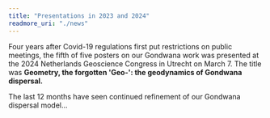 ```yaml
---
title: "Presentations in 2023 and 2024"
readmore_uri: "./news"
---
```


Four years after Covid-19 regulations first put restrictions on public meetings, the fifth of five posters on our Gondwana work was presented at the 2024 Netherlands Geoscience Congress in Utrecht on March 7.  The title was **Geometry, the forgotten 'Geo-': the geodynamics of Gondwana dispersal.** 

The last 12 months have seen continued refinement of our Gondwana dispersal model...
